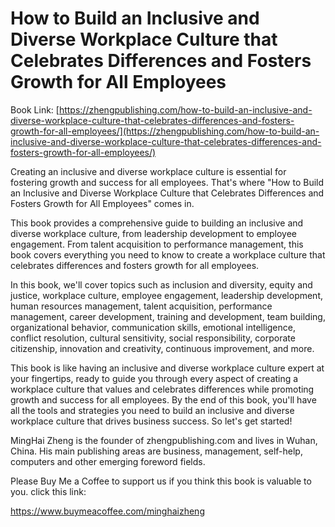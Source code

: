 # How to Build an Inclusive and Diverse Workplace Culture that Celebrates Differences and Fosters Growth for All Employees

Book Link: [https://zhengpublishing.com/how-to-build-an-inclusive-and-diverse-workplace-culture-that-celebrates-differences-and-fosters-growth-for-all-employees/](https://zhengpublishing.com/how-to-build-an-inclusive-and-diverse-workplace-culture-that-celebrates-differences-and-fosters-growth-for-all-employees/)

Creating an inclusive and diverse workplace culture is essential for fostering growth and success for all employees. That's where "How to Build an Inclusive and Diverse Workplace Culture that Celebrates Differences and Fosters Growth for All Employees" comes in.

This book provides a comprehensive guide to building an inclusive and diverse workplace culture, from leadership development to employee engagement. From talent acquisition to performance management, this book covers everything you need to know to create a workplace culture that celebrates differences and fosters growth for all employees.

In this book, we'll cover topics such as inclusion and diversity, equity and justice, workplace culture, employee engagement, leadership development, human resources management, talent acquisition, performance management, career development, training and development, team building, organizational behavior, communication skills, emotional intelligence, conflict resolution, cultural sensitivity, social responsibility, corporate citizenship, innovation and creativity, continuous improvement, and more.

This book is like having an inclusive and diverse workplace culture expert at your fingertips, ready to guide you through every aspect of creating a workplace culture that values and celebrates differences while promoting growth and success for all employees. By the end of this book, you'll have all the tools and strategies you need to build an inclusive and diverse workplace culture that drives business success. So let's get started!

MingHai Zheng is the founder of zhengpublishing.com and lives in Wuhan, China. His main publishing areas are business, management, self-help, computers and other emerging foreword fields.

Please Buy Me a Coffee to support us if you think this book is valuable to you. click this link:

https://www.buymeacoffee.com/minghaizheng

